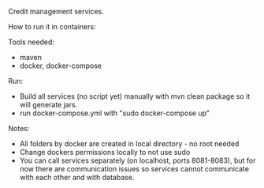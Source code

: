 Credit management services.

How to run it in containers:

Tools needed:
- maven
- docker, docker-compose

Run:
- Build all services (no script yet) manually with mvn clean package so it will generate jars. 
- run docker-compose.yml with "sudo docker-compose up"

Notes:
- All folders by docker are created in local directory - no root needed
- Change dockers permissions locally to not use sudo
- You can call services separately (on localhost, ports 8081-8083), 
but for now there are communication issues so services cannot communicate with each other and with database.



